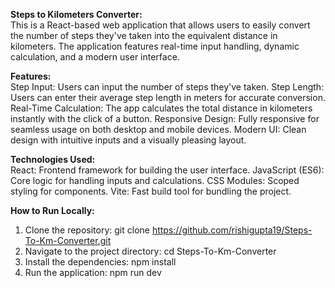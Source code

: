 **Steps to Kilometers Converter:** <br/>
This is a React-based web application that allows users to easily convert the number of steps they've taken into the equivalent distance in kilometers. The application features real-time input handling, dynamic calculation, and a modern user interface.

**Features:** <br/>
Step Input: Users can input the number of steps they've taken.
Step Length: Users can enter their average step length in meters for accurate conversion.
Real-Time Calculation: The app calculates the total distance in kilometers instantly with the click of a button.
Responsive Design: Fully responsive for seamless usage on both desktop and mobile devices.
Modern UI: Clean design with intuitive inputs and a visually pleasing layout.

**Technologies Used:** <br/>
React: Frontend framework for building the user interface.
JavaScript (ES6): Core logic for handling inputs and calculations.
CSS Modules: Scoped styling for components.
Vite: Fast build tool for bundling the project.

**How to Run Locally:**
1. Clone the repository: git clone https://github.com/rishigupta19/Steps-To-Km-Converter.git
2. Navigate to the project directory: cd Steps-To-Km-Converter
3. Install the dependencies: npm install
4. Run the application: npm run dev
